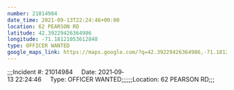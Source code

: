 ```yaml
---
number: 21014984
date_time: 2021-09-13T22:24:46+00:00
location: 62 PEARSON RD
latitude: 42.39229426364986
longitude: -71.18121053612848
type: OFFICER WANTED
google_maps_link: https://maps.google.com/?q=42.39229426364986,-71.18121053612848
---
```


;;;Incident #: 21014984     Date: 2021‐09‐13 22:24:46     Type: OFFICER WANTED;;;;;;Location: 62 PEARSON RD;;;
